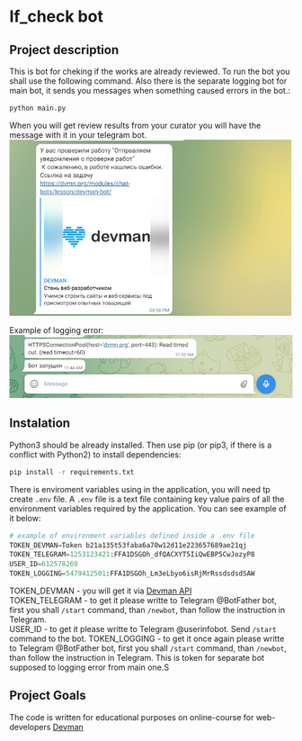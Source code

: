 # If_check bot

## Project description

This is bot for cheking if the works are already reviewed. To run the bot you shall use the following command. Also there is the separate logging bot for main bot, it sends you messages when something caused errors in the bot.:

```bash
python main.py
```

When you will get review results from your curator you will have the message with it in your telegram bot.
![Example](./images/devman.png)

Example of logging error:
![Example](./images/devman2.png)

## Instalation

Python3 should be already installed. Then use pip (or pip3, if there is a conflict with Python2) to install dependencies:

```bash
pip install -r requirements.txt
```

There is enviroment variables using in the application, you will need tp create ```.env``` file. A ```.env``` file is a text file containing key value pairs of all the environment variables required by the application. You can see example of it below:

```python
# example of environment variables defined inside a .env file
TOKEN_DEVMAN=Token b21a135t53faba6a70w12d11e223657689ae21qj
TOKEN_TELEGRAM=1253123421:FFA1DSGOh_dfQACXYT5IiQwEBP5CwJozyP8
USER_ID=612578269
TOKEN_LOGGING=5479412501:FFA1DSGOh_Lm3eLbyo6isRjMrRssdsdsdSAW
```

TOKEN_DEVMAN - you will get it via [Devman API](https://dvmn.org/api/docs/)  
TOKEN_TELEGRAM - to get it please writte to Telegram @BotFather bot, first you shall ```/start``` command, than ```/newbot```, than follow the instruction in Telegram.  
USER_ID - to get it please writte to Telegram @userinfobot. Send ```/start``` command to the bot.
TOKEN_LOGGING - to get it once again please writte to Telegram @BotFather bot, first you shall ```/start``` command, than ```/newbot```, than follow the instruction in Telegram. This is token for separate bot supposed to logging error from main one.S

## Project Goals

The code is written for educational purposes on online-course for web-developers [Devman](https://dvmn.org)

